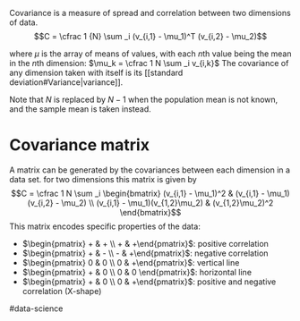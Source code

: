 Covariance is a measure of spread and correlation between two dimensions of data.
$$C = \cfrac 1 {N} \sum _i (v_{i,1} - \mu_1)^T (v_{i,2} - \mu_2)$$
 
where $\mu$ is the array of means of values, with each $n$th value being the mean in the $n$th dimension: $\mu_k = \cfrac 1 N \sum _i v_{i,k}$
The covariance of any dimension taken with itself is its [[standard deviation#Variance|variance]].

Note that $N$ is replaced by $N-1$ when the population mean is not known, and the sample mean is taken instead.

# Covariance matrix
A matrix can be generated by the covariances between each dimension in a data set. for two dimensions this matrix is given by $$C = \cfrac 1 N \sum _i \begin{bmatrix} (v_{i,1} - \mu_1)^2 & (v_{i,1} - \mu_1)(v_{i,2} - \mu_2) \\ (v_{i,1} - \mu_1)(v_{1,2}\mu_2) & (v_{1,2}\mu_2)^2 \end{bmatrix}$$
This matrix encodes specific properties of the data:
- $\begin{pmatrix} + & + \\ + & +\end{pmatrix}$: positive correlation
- $\begin{pmatrix} + & - \\ - & +\end{pmatrix}$: negative correlation
- $\begin{pmatrix} 0 & 0 \\ 0 & +\end{pmatrix}$: vertical line
- $\begin{pmatrix} + & 0 \\ 0 & 0 \end{pmatrix}$: horizontal line
- $\begin{pmatrix} + & 0 \\ 0 & +\end{pmatrix}$: positive and negative correlation (X-shape)

#data-science